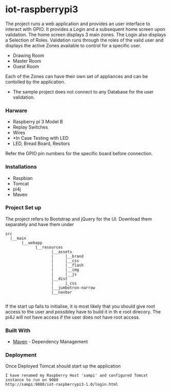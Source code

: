 # iot-raspberrypi3

The project runs a web application and provides an user interface to interact with GPIO.
It provides a Login and a subsequent home screen upon validation. The home screen displays 3 main zones.
The Login also displays a Selection of Roles. Validation runs through the roles of the valid user and 
displays the active Zones available to control for a specific user.
* Drawing Room
* Master Room
* Guest Room

Each of the Zones can have their own set of appliances and can be contolled by the application.
* The sample project does not connect to any Database for the user validation.

### Harware
* Raspberry pi 3 Model B
* Replay Switches
* Wires
* *In Case Testing with LED
* LED, Bread Board, Resitors

Refer the GPIO pin numbers for the specific board before connection.

### Installations
* Raspbian
* Tomcat
* pi4j
* Maven

### Project Set up
The project refers to Bootstrap and jQuery for the UI. Download them separately and have them under 
```
src
  |__main
       |__webapp
             |__resources
                    |__assets
                    |     |__brand
                    |     |__css
                    |     |__flash
                    |     |__img
                    |     |__js
                    |__dist
                    |     |_css
                    |__jumbotron-narrow
                    |__navbar
                  
```
If the start up fails to initialise, it is most likely that you should give root access to the user and possibley have to build it in th e root direcory. The pi4J will not have access if the user does not have root access.

### Built With
* [Maven](https://maven.apache.org/) - Dependency Management

### Deployment
Once Deployed Tomcat should start up the application 
```
I have renamed my Raspberry Host 'sampi' and configured Tomcat instance to run on 9080
http://sampi:9080/iot-raspberrypi3-1.0/login.html
```
